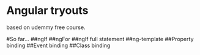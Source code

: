 # Angular tryouts
based on udemmy free course.

#So far...
##ngIf
##ngFor
##ngIf full statement
##ng-template
##Property binding
##Event binding
##Class binding 
##
##
##
##